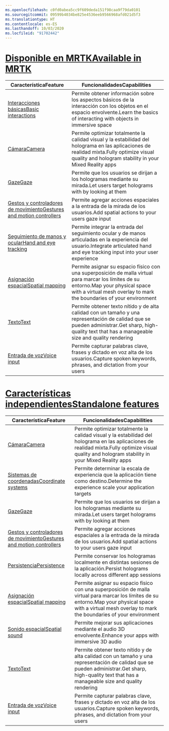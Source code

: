 ```yaml
---
ms.openlocfilehash: c0fd0abea5cc9f609deda151f98caa9f79da0101
ms.sourcegitcommit: 09599b4034be825e4536eeb9566968afd021d5f3
ms.translationtype: HT
ms.contentlocale: es-ES
ms.lasthandoff: 10/03/2020
ms.locfileid: "91702442"
---
```

# <a name="available-in-mrtk"></a>[<span data-ttu-id="89d9d-101">Disponible en MRTK</span><span class="sxs-lookup"><span data-stu-id="89d9d-101">Available in MRTK</span></span>](#tab/mrtk)

|  <span data-ttu-id="89d9d-102">Característica</span><span class="sxs-lookup"><span data-stu-id="89d9d-102">Feature</span></span>  |  <span data-ttu-id="89d9d-103">Funcionalidades</span><span class="sxs-lookup"><span data-stu-id="89d9d-103">Capabilities</span></span>  |
| --- | --- |
| [<span data-ttu-id="89d9d-104">Interacciones básicas</span><span class="sxs-lookup"><span data-stu-id="89d9d-104">Basic interactions</span></span>](../unity/mrtk-101.md) | <span data-ttu-id="89d9d-105">Permite obtener información sobre los aspectos básicos de la interacción con los objetos en el espacio envolvente.</span><span class="sxs-lookup"><span data-stu-id="89d9d-105">Learn the basics of interacting with objects in immersive space</span></span> |
| [<span data-ttu-id="89d9d-106">Cámara</span><span class="sxs-lookup"><span data-stu-id="89d9d-106">Camera</span></span>](../unity/camera-in-unity.md) | <span data-ttu-id="89d9d-107">Permite optimizar totalmente la calidad visual y la estabilidad del holograma en las aplicaciones de realidad mixta.</span><span class="sxs-lookup"><span data-stu-id="89d9d-107">Fully optimize visual quality and hologram stability in your Mixed Reality apps</span></span> |
| [<span data-ttu-id="89d9d-108">Gaze</span><span class="sxs-lookup"><span data-stu-id="89d9d-108">Gaze</span></span>](../unity/gaze-in-unity.md) | <span data-ttu-id="89d9d-109">Permite que los usuarios se dirijan a los hologramas mediante su mirada.</span><span class="sxs-lookup"><span data-stu-id="89d9d-109">Let users target holograms with by looking at them</span></span> |
| [<span data-ttu-id="89d9d-110">Gestos y controladores de movimiento</span><span class="sxs-lookup"><span data-stu-id="89d9d-110">Gestures and motion controllers</span></span>](../unity/gestures-and-motion-controllers-in-unity.md) | <span data-ttu-id="89d9d-111">Permite agregar acciones espaciales a la entrada de la mirada de los usuarios.</span><span class="sxs-lookup"><span data-stu-id="89d9d-111">Add spatial actions to your users gaze input</span></span> |
| [<span data-ttu-id="89d9d-112">Seguimiento de manos y ocular</span><span class="sxs-lookup"><span data-stu-id="89d9d-112">Hand and eye tracking</span></span>](../unity/hand-eye-in-unit.md) | <span data-ttu-id="89d9d-113">Permite integrar la entrada del seguimiento ocular y de manos articuladas en la experiencia del usuario.</span><span class="sxs-lookup"><span data-stu-id="89d9d-113">Integrate articulated hand and eye tracking input into your user experience</span></span> |
| [<span data-ttu-id="89d9d-114">Asignación espacial</span><span class="sxs-lookup"><span data-stu-id="89d9d-114">Spatial mapping</span></span>](../unity/spatial-mapping-in-unity.md) | <span data-ttu-id="89d9d-115">Permite asignar su espacio físico con una superposición de malla virtual para marcar los límites de su entorno.</span><span class="sxs-lookup"><span data-stu-id="89d9d-115">Map your physical space with a virtual mesh overlay to mark the boundaries of your environment</span></span> |
| [<span data-ttu-id="89d9d-116">Texto</span><span class="sxs-lookup"><span data-stu-id="89d9d-116">Text</span></span>](../unity/text-in-unity.md) | <span data-ttu-id="89d9d-117">Permite obtener texto nítido y de alta calidad con un tamaño y una representación de calidad que se pueden administrar.</span><span class="sxs-lookup"><span data-stu-id="89d9d-117">Get sharp, high-quality text that has a manageable size and quality rendering</span></span> |
| [<span data-ttu-id="89d9d-118">Entrada de voz</span><span class="sxs-lookup"><span data-stu-id="89d9d-118">Voice input</span></span>](../unity/voice-input-in-unity.md) | <span data-ttu-id="89d9d-119">Permite capturar palabras clave, frases y dictado en voz alta de los usuarios.</span><span class="sxs-lookup"><span data-stu-id="89d9d-119">Capture spoken keywords, phrases, and dictation from your users</span></span>|

# <a name="standalone-features"></a>[<span data-ttu-id="89d9d-120">Características independientes</span><span class="sxs-lookup"><span data-stu-id="89d9d-120">Standalone features</span></span>](#tab/standalone)

|  <span data-ttu-id="89d9d-121">Característica</span><span class="sxs-lookup"><span data-stu-id="89d9d-121">Feature</span></span>  |  <span data-ttu-id="89d9d-122">Funcionalidades</span><span class="sxs-lookup"><span data-stu-id="89d9d-122">Capabilities</span></span>  |
| --- | --- |
| [<span data-ttu-id="89d9d-123">Cámara</span><span class="sxs-lookup"><span data-stu-id="89d9d-123">Camera</span></span>](../unity/camera-in-unity.md) | <span data-ttu-id="89d9d-124">Permite optimizar totalmente la calidad visual y la estabilidad del holograma en las aplicaciones de realidad mixta.</span><span class="sxs-lookup"><span data-stu-id="89d9d-124">Fully optimize visual quality and hologram stability in your Mixed Reality apps</span></span> |
| [<span data-ttu-id="89d9d-125">Sistemas de coordenadas</span><span class="sxs-lookup"><span data-stu-id="89d9d-125">Coordinate systems</span></span>](../unity/coordinate-systems-in-unity.md) | <span data-ttu-id="89d9d-126">Permite determinar la escala de experiencia que la aplicación tiene como destino.</span><span class="sxs-lookup"><span data-stu-id="89d9d-126">Determine the experience scale your application targets</span></span> |
| [<span data-ttu-id="89d9d-127">Gaze</span><span class="sxs-lookup"><span data-stu-id="89d9d-127">Gaze</span></span>](../unity/gaze-in-unity.md) | <span data-ttu-id="89d9d-128">Permite que los usuarios se dirijan a los hologramas mediante su mirada.</span><span class="sxs-lookup"><span data-stu-id="89d9d-128">Let users target holograms with by looking at them</span></span> |
| [<span data-ttu-id="89d9d-129">Gestos y controladores de movimiento</span><span class="sxs-lookup"><span data-stu-id="89d9d-129">Gestures and motion controllers</span></span>](../unity/gestures-and-motion-controllers-in-unity.md) | <span data-ttu-id="89d9d-130">Permite agregar acciones espaciales a la entrada de la mirada de los usuarios.</span><span class="sxs-lookup"><span data-stu-id="89d9d-130">Add spatial actions to your users gaze input</span></span> |
| [<span data-ttu-id="89d9d-131">Persistencia</span><span class="sxs-lookup"><span data-stu-id="89d9d-131">Persistence</span></span>](../unity/persistence-in-unity.md) | <span data-ttu-id="89d9d-132">Permite conservar los hologramas localmente en distintas sesiones de la aplicación.</span><span class="sxs-lookup"><span data-stu-id="89d9d-132">Persist holograms locally across different app sessions</span></span> |
| [<span data-ttu-id="89d9d-133">Asignación espacial</span><span class="sxs-lookup"><span data-stu-id="89d9d-133">Spatial mapping</span></span>](../unity/spatial-mapping-in-unity.md) | <span data-ttu-id="89d9d-134">Permite asignar su espacio físico con una superposición de malla virtual para marcar los límites de su entorno.</span><span class="sxs-lookup"><span data-stu-id="89d9d-134">Map your physical space with a virtual mesh overlay to mark the boundaries of your environment</span></span> |
| [<span data-ttu-id="89d9d-135">Sonido espacial</span><span class="sxs-lookup"><span data-stu-id="89d9d-135">Spatial sound</span></span>](../unity/spatial-sound-in-unity.md) | <span data-ttu-id="89d9d-136">Permite mejorar sus aplicaciones mediante el audio 3D envolvente.</span><span class="sxs-lookup"><span data-stu-id="89d9d-136">Enhance your apps with immersive 3D audio</span></span> |
| [<span data-ttu-id="89d9d-137">Texto</span><span class="sxs-lookup"><span data-stu-id="89d9d-137">Text</span></span>](../unity/text-in-unity.md) | <span data-ttu-id="89d9d-138">Permite obtener texto nítido y de alta calidad con un tamaño y una representación de calidad que se pueden administrar.</span><span class="sxs-lookup"><span data-stu-id="89d9d-138">Get sharp, high-quality text that has a manageable size and quality rendering</span></span> |
| [<span data-ttu-id="89d9d-139">Entrada de voz</span><span class="sxs-lookup"><span data-stu-id="89d9d-139">Voice input</span></span>](../unity/voice-input-in-unity.md) | <span data-ttu-id="89d9d-140">Permite capturar palabras clave, frases y dictado en voz alta de los usuarios.</span><span class="sxs-lookup"><span data-stu-id="89d9d-140">Capture spoken keywords, phrases, and dictation from your users</span></span>|


